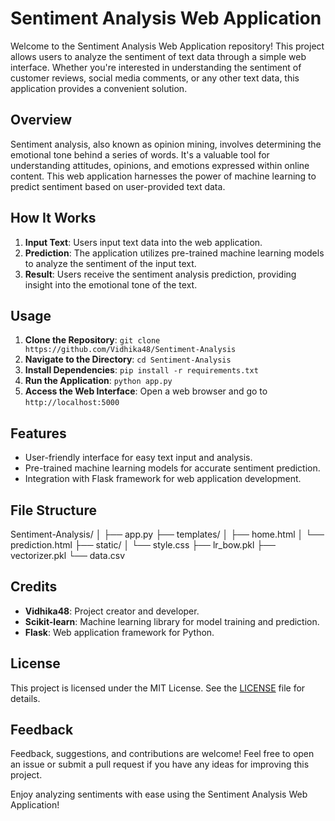 # Sentiment Analysis Web Application

Welcome to the Sentiment Analysis Web Application repository! This project allows users to analyze the sentiment of text data through a simple web interface. Whether you're interested in understanding the sentiment of customer reviews, social media comments, or any other text data, this application provides a convenient solution.

## Overview

Sentiment analysis, also known as opinion mining, involves determining the emotional tone behind a series of words. It's a valuable tool for understanding attitudes, opinions, and emotions expressed within online content. This web application harnesses the power of machine learning to predict sentiment based on user-provided text data.

## How It Works

1. **Input Text**: Users input text data into the web application.
2. **Prediction**: The application utilizes pre-trained machine learning models to analyze the sentiment of the input text.
3. **Result**: Users receive the sentiment analysis prediction, providing insight into the emotional tone of the text.

## Usage

1. **Clone the Repository**: `git clone https://github.com/Vidhika48/Sentiment-Analysis`
2. **Navigate to the Directory**: `cd Sentiment-Analysis`
3. **Install Dependencies**: `pip install -r requirements.txt`
4. **Run the Application**: `python app.py`
5. **Access the Web Interface**: Open a web browser and go to `http://localhost:5000`

## Features

- User-friendly interface for easy text input and analysis.
- Pre-trained machine learning models for accurate sentiment prediction.
- Integration with Flask framework for web application development.

## File Structure
Sentiment-Analysis/
│
├── app.py
├── templates/
│   ├── home.html
│   └── prediction.html
├── static/
│   └── style.css
├── lr_bow.pkl
├── vectorizer.pkl
└── data.csv

## Credits

- **Vidhika48**: Project creator and developer.
- **Scikit-learn**: Machine learning library for model training and prediction.
- **Flask**: Web application framework for Python.

## License

This project is licensed under the MIT License. See the [LICENSE](LICENSE) file for details.

## Feedback

Feedback, suggestions, and contributions are welcome! Feel free to open an issue or submit a pull request if you have any ideas for improving this project.

Enjoy analyzing sentiments with ease using the Sentiment Analysis Web Application!

